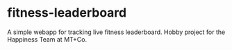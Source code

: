 # fitness-leaderboard
A simple webapp for tracking live fitness leaderboard. Hobby project for the Happiness Team at MT+Co.
